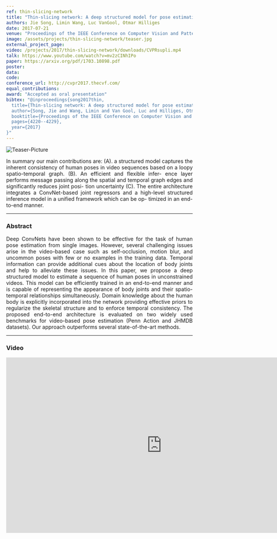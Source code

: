 ```yaml
---
ref: thin-slicing-network
title: "Thin-slicing network: A deep structured model for pose estimation in videos"
authors: Jie Song, Limin Wang, Luc VanGool, Otmar Hilliges
date: 2017-07-21
venue: "Proceedings of the IEEE Conference on Computer Vision and Pattern Recognition (CVPR)"
image: /assets/projects/thin-slicing-network/teaser.jpg
external_project_page: 
video: /projects/2017/thin-slicing-network/downloads/CVPRsupli.mp4
talk: https://www.youtube.com/watch?v=mv2zCINhIPo
paper: https://arxiv.org/pdf/1703.10898.pdf
poster: 
data: 
code: 
conference_url: http://cvpr2017.thecvf.com/
equal_contributions: 
award: "Accepted as oral presentation"
bibtex: "@inproceedings{song2017thin,
  title={Thin-slicing network: A deep structured model for pose estimation in videos},
  author={Song, Jie and Wang, Limin and Van Gool, Luc and Hilliges, Otmar},
  booktitle={Proceedings of the IEEE Conference on Computer Vision and Pattern Recognition (CVPR)},
  pages={4220--4229},
  year={2017}
}"
---
```


<img class="fullcol" src="https://files.ait.ethz.ch/projects/thin-slicing-network/downloads/teaser.png" alt="Teaser-Picture" />

<p align="justify">
    <span class="figurecap">
In summary our main contributions are: (A). a structured
model captures the inherent consistency of human poses in video sequences based on a loopy spatio-temporal graph.
(B). An efficient and flexible infer-
ence layer performs message passing along the spatial and
temporal graph edges and significantly reduces joint posi-
tion uncertainty (C). The entire architecture integrates a
ConvNet-based joint regressors and a high-level structured
inference model in a unified framework which can be op-
timized in an end-to-end manner.
</p>
<hr />
        


<h3>Abstract</h3>
<p align="justify">
  Deep ConvNets have been shown to be effective for the
task of human pose estimation from single images. However, several challenging issues arise in the video-based
case such as self-occlusion, motion blur, and uncommon
poses with few or no examples in the training data. Temporal information can provide additional cues about the
location of body joints and help to alleviate these issues.
In this paper, we propose a deep structured model to estimate a sequence of human poses in unconstrained videos.
This model can be efficiently trained in an end-to-end manner and is capable of representing the appearance of body
joints and their spatio-temporal relationships simultaneously. Domain knowledge about the human body is explicitly incorporated into the network providing effective priors
to regularize the skeletal structure and to enforce temporal
consistency. The proposed end-to-end architecture is evaluated on two widely used benchmarks for video-based pose
estimation (Penn Action and JHMDB datasets). Our approach outperforms several state-of-the-art methods.
</p>
<hr />
    


<h3>Video</h3>
<div class="video" align="center">
   <iframe width="840" height="474" src="https://www.youtube.com/embed/3x6fT-CENcQ" frameborder="0" allowfullscreen></iframe>
</div>
    


<!-- <div class="fullcol">
    <h3>System overview</h3>
    <img class="fullcol" src="<?php ait_root_dir();?>projects/2016/puppet/repesentative_img_final.png" alt="Sys-Overview-Picture" />
    <div class="fullcol">
        <p align="left">
            <span class="figurecap">
                 Illustration of our pipeline from input character to fluid tangible animation using an optimized device configuration. The horse has 29 bones, controlled by 8 joints.
            </span>
        </p>
        <hr />
        <br/>
    </div>
</div>-->


<!--<div class="fullcol">
    <h3>Gallery</h3>
    <br/>
    <img class="fullcol" src="<?php ait_root_dir();?>projects/2016/puppet/gallery.png" alt="Gallery-Picture" />
    <p align="justify">
        <span class="figurecap">
            Depending on the available kit, device build instruction plans with different complexity are generated by our algorithm. Note that
the models have much higher degrees of freedom than the generated control structures. The inputs were (nr. bones/nr. sample poses): Horse:
(29/25 galloping, going up) – Dragon: (110/12 flying, some walking); Scorpion (62/20 walking, attacking); Dancer (22/6). Note that the
device for the Dancer is asymmetric due to the asymmetry in the input poses: the left arm of the character moves almost rigidly with the torso
and it is thus not necessary to have any joint controlling the left arm.
        </span>
    </p>
    <hr />
</div>

<div class="fullcol">
    <h3>Acknowledgments</h3>
    <p align="justify">
We are grateful to C&eacute;dric Pradalier and Evgeni Sorkine for invalu-
able discussions and engineering support, to Sebastian Schoellham-
mer for his assistance on 3D modeling and rigging in Maya, to
Olga Diamanti for composing the accompanying video, to C&eacute;cile Edwards-Rietmann for narrating it and to Jeannine Wymann for her
help in assembling the prototypes. We also thank our
user study participants. This work was supported in part by the SNF grant
200021_162958 and the ERC grant iModel (StG-2012-306877). Alec Jacobson
is funded in part by NSF grants IIS-14-09286 and IIS-17257.
    </p>
    <hr />
    <br/>
    <br/>
</div> -->

